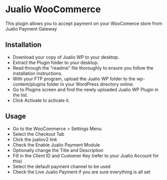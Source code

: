 # Jualio WooCommerce

This plugin allows you to accept payment on your WooComerce store from Jualio Payment Gateway

## Installation

- Download your copy of Jualio WP to your desktop.
- Extract the Plugin folder to your desktop.
- Read through the "readme" file thoroughly to ensure you follow the installation instructions.
- With your FTP program, upload the Jualio WP folder to the wp-content/plugins folder in your WordPress directory online.
- Go to Plugins screen and find the newly uploaded Jualio WP Plugin in the list.
- Click Activate to activate it.

## Usage

- Go to the WooCommerce > Settings Menu
- Select the Checkout Tab
- Click the jualiov2 link
- Check the Enable Jualio Payment Module
- Optionally change the Title and Description
- Fill in the Client ID and Customer Key (refer to your Jualio Account for this)
- Select the default payment channel to be used
- Check the Live Jualio Payment if you are sure everything is all set
